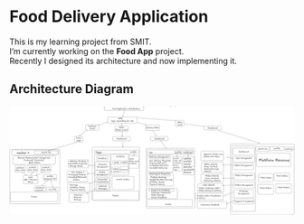 # Food Delivery Application  

This is my learning project from SMIT.  
I’m currently working on the **Food App** project.  
Recently I designed its architecture and now implementing it.

## Architecture Diagram  

![Food App Architecture](./FoodApp_Architecture.png)
